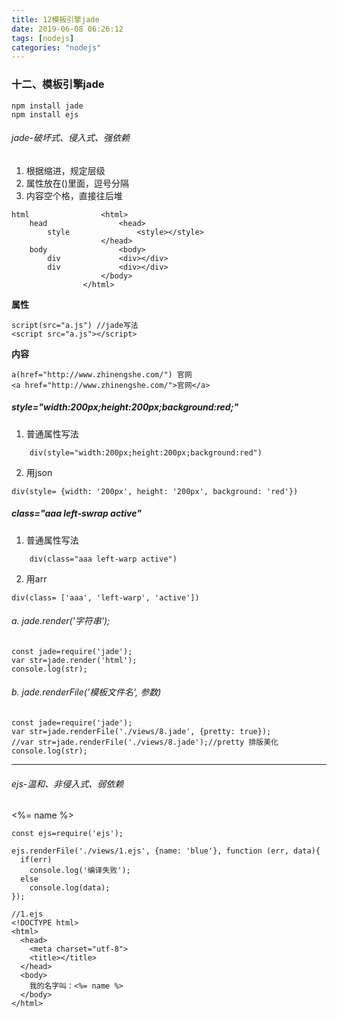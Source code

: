 ```yaml
---
title: 12模板引擎jade
date: 2019-06-08 06:26:12
tags: [nodejs]
categories: "nodejs"
---
```

### 十二、模板引擎jade
```
npm install jade
npm install ejs
```
###### jade-破坏式、侵入式、强依赖
1.  根据缩进，规定层级
2.  属性放在()里面，逗号分隔
3.  内容空个格，直接往后堆
```
html				<html>
	head				<head>
		style				<style></style>
					</head>
	body				<body>
		div				<div></div>
		div				<div></div>
					</body>
				</html>
```
**属性**
```
script(src="a.js") //jade写法
<script src="a.js"></script>
```
**内容**
```
a(href="http://www.zhinengshe.com/") 官网
<a href="http://www.zhinengshe.com/">官网</a>
```
##### style="width:200px;height:200px;background:red;"
1. 普通属性写法
```
    div(style="width:200px;height:200px;background:red")
```
2. 用json
```
div(style= {width: '200px', height: '200px', background: 'red'})
```
##### class="aaa left-swrap active"
1. 普通属性写法
```
    div(class="aaa left-warp active")
```
2. 用arr
```
div(class= ['aaa', 'left-warp', 'active'])
```

###### a. jade.render('字符串');   
```
const jade=require('jade');
var str=jade.render('html');
console.log(str);
```
###### b. jade.renderFile('模板文件名', 参数)   
```
const jade=require('jade');
var str=jade.renderFile('./views/8.jade', {pretty: true});
//var str=jade.renderFile('./views/8.jade');//pretty 排版美化
console.log(str);
```

---

###### ejs-温和、非侵入式、弱依赖
<%= name %>
```
const ejs=require('ejs');

ejs.renderFile('./views/1.ejs', {name: 'blue'}, function (err, data){
  if(err)
    console.log('编译失败');
  else
    console.log(data);
});

```
```
//1.ejs
<!DOCTYPE html>
<html>
  <head>
    <meta charset="utf-8">
    <title></title>
  </head>
  <body>
    我的名字叫：<%= name %>
  </body>
</html>

```
